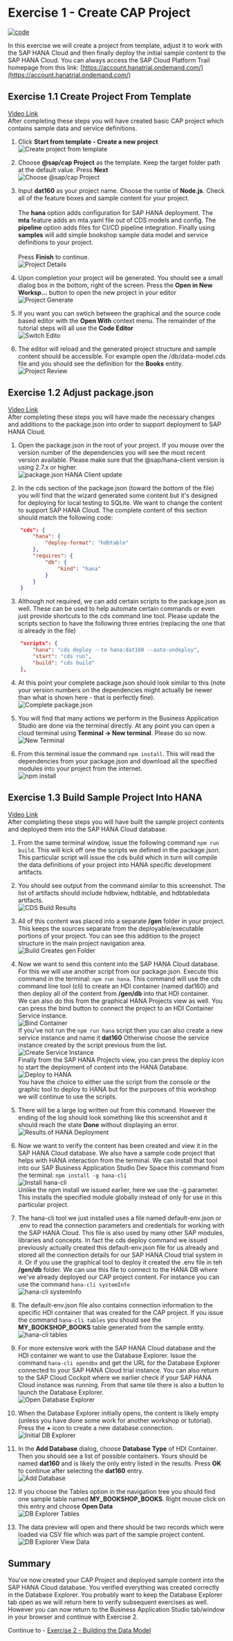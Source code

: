 # Exercise 1 - Create CAP Project

[![code](https://flat.badgen.net/badge/code/available/green?icon=github)](./code/)

In this exercise we will create a project from template, adjust it to work with the SAP HANA Cloud and then finally deploy the initial sample content to the SAP HANA Cloud. You can always access the SAP Cloud Platform Trail homepage from this link: [https://account.hanatrial.ondemand.com/](https://account.hanatrial.ondemand.com/)

## Exercise 1.1 Create Project From Template

[Video Link](https://youtu.be/LpN8h19CxoQ)</br>
After completing these steps you will have created basic CAP project which contains sample data and service definitions.

1. Click **Start from template - Create a new project** </br>![Create project from template](images/create_project_from_template.png)

2. Choose **@sap/cap Project** as the template. Keep the target folder path at the default value. Press **Next**</br>![Choose @sap/cap Project](images/choose_cap_project.png)

3. Input **dat160** as your project name. Choose the runtie of **Node.js**. Check all of the feature boxes and sample content for your project.  </br></br>The **hana** option adds configuration for SAP HANA deployment. The **mta** feature adds an mta.yaml file out of CDS models and config.  The **pipeline** option adds files for CI/CD pipeline integration. Finally using **samples** will add simple bookshop sample data model and service definitions to your project.  </br></br>Press **Finish** to continue.</br>![Project Details](images/project_details.png)

4. Upon completion your project will be generated. You should see a small dialog box in the bottom, right of the screen. Press the **Open in New Worksp...** button to open the new project in your editor</br>![Project Generate](images/project_generated.png)

5. If you want you can swtich between the graphical and the source code based editor with the **Open With** context menu. The remainder of the tutorial steps will all use the **Code Editor**</br>![Switch Edito](images/switch_editor.png)
   
6. The editor will reload and the generated project structure and sample content should be accessible. For example open the /db/data-model.cds file and you should see the definition for the **Books** entity.</br>![Project Review](images/new_cap_project_review.png)

## Exercise 1.2 Adjust package.json

[Video Link](https://youtu.be/jFdBG-mHyHM)</br>
After completing these steps you will have made the necessary changes and additions to the package.json into order to support deployment to SAP HANA Cloud.

1. Open the package.json in the root of your project. If you mouse over the version number of the dependencies you will see the most recent version available.  Please make sure that the @sap/hana-client version is using 2.7.x or higher. </br>![package.json HANA Client update](images/package_json_hana_client.png)

2. In the cds section of the package.json (toward the bottom of the file) you will find that the wizard generated some content but it's designed for deploying for local testing to SQLite. We want to change the content to support SAP HANA Cloud. The complete content of this section should match the following code:

```json
    "cds": {
        "hana": {
            "deploy-format": "hdbtable"
        },
        "requires": {
            "db": {
                "kind": "hana"
            }
        }
    }
```

3. Although not required, we can add certain scripts to the package.json as well. These can be used to help automate certain commands or even just provide shortcuts to the cds command line tool.  Please update the scripts section to have the following three entries (replacing the one that is already in the file)

```json
    "scripts": {
        "hana": "cds deploy --to hana:dat160 --auto-undeploy",
        "start": "cds run",
        "build": "cds build"
    },
```

4. At this point your complete package.json should look similar to this (note your version numbers on the dependencies might actually be newer than what is shown here - that is perfectly fine).</br>![Complete package.json](images/complete_package_json.png)

5. You will find that many actions we perform in the Business Application Studio are done via the terminal directly.  At any point you can open a cloud terminal using **Terminal -> New terminal**. Please do so now.</br>![New Terminal](images/new_terminal.png)

6. From this terminal issue the command ```npm install```.  This will read the dependencies from your package.json and download all the specified modules into your project from the internet. </br>![npm install](images/npm_install.png)

## Exercise 1.3 Build Sample Project Into HANA

[Video Link](https://youtu.be/31bdCX0t1aY)</br>
After completing these steps you will have built the sample project contents and deployed them into the SAP HANA Cloud database.

1. From the same terminal window, issue the following command ```npm run build```.  This will kick off one the scripts we defined in the package.json. This particular script will issue the cds build which in turn will compile the data definitions of your project into HANA specific development artifacts.

2. You should see output from the command similar to this screenshot. The list of artifacts should include hdbview, hdbtable, and hdbtabledata artifacts.</br>![CDS Build Results](images/cds_build.png)

3. All of this content was placed into a separate **/gen** folder in your project. This keeps the sources separate from the deployable/executable portions of your project.  You can see this addition to the project structure in the main project navigation area.</br>![Build Creates gen Folder](images/gen_folder.png)

4. Now we want to send this content into the SAP HANA Cloud database.  For this we will use another script from our package.json. Execute this command in the terminal: ```npm run hana```. This command will use the cds command line tool (cli) to create an HDI container (named dat160) and then deploy all of the content from **/gen/db** into that HDI container.</br>
We can also do this from the graphical HANA Projects view as well. You can press the bind button to connect the project to an HDI Container Service instance.</br>
![Bind Container](images/bind_container.png)</br>
If you've not run the ```npm run hana``` script then you can also create a new service instance and name it **dat160** Otherwise choose the service instance created by the script previous from the list.</br>
![Create Service Instance](images/create_new_service_instance.png)</br>
Finally from the SAP HANA Projects view, you can press the deploy icon to start the deployment of content into the HANA Database.</br>
![Deploy to HANA](images/deploy_to_hana.png)</br>
You have the choice to either use the script from the console or the graphic tool to deploy to HANA but for the purposes of this workshop we will continue to use the scripts. 

5. There will be a large log written out from this command. However the ending of the log should look something like this screenshot and it should reach the state **Done** without displaying an error.</br>![Results of HANA Deployment](images/hana_deploy_results.png)

6. Now we want to verify the content has been created and view it in the SAP HANA Cloud database.  We also have a sample code project that helps with HANA interaction from the terminal.  We can install that tool into our SAP Business Application Studio Dev Space this command from the terminal: ```npm install -g hana-cli```</br>![Install hana-cli](images/install_hana_cli.png)</br>Unlike the npm install we issued earlier, here we use the -g parameter. This installs the specified module globally instead of only for use in this particular project.

7. The hana-cli tool we just installed uses a file named default-env.json or .env to read the connection parameters and credentials for working with the SAP HANA Cloud. This file is also used by many other SAP modules, libraries and concepts. In fact the cds deploy command we issued previously actually created this default-env.json file for us already and stored all the connection details for our SAP HANA Cloud trial system in it. Or if you use the graphical tool to deploy it created the .env file in teh **/gen/db** folder. We can use this file to connect to the HANA DB where we've already deployed our CAP project content. For instance you can use the command ```hana-cli systemInfo``` </br>![hana-cli systemInfo](images/hana_cli_systemInfo.png)

8. The default-env.json file also contains connection information to the specific HDI container that was created for the CAP project. If you issue the command ```hana-cli tables``` you should see the **MY_BOOKSHOP_BOOKS** table generated from the sample entity.</br>![hana-cli tables](images/hana_cli_tables.png)

9.  For more extensive work with the SAP HANA Cloud database and the HDI container we want to use the Database Explorer. Issue the command ```hana-cli opendbx``` and get the URL for the Database Explorer connected to your SAP HANA Cloud trial instance. You can also return to the SAP Cloud Cockpit where we earlier check if your SAP HANA Cloud instance was running. From that same tile there is also a button to launch the Database Explorer.</br>![Open Database Explorer](images/open_db_explorer.png)

10. When the Database Explorer initially opens, the content is likely empty (unless you have done some work for another workshop or tutorial).  Press the **+** icon to create a new database connection.</br>![Initial DB Explorer](images/initial_db_explorer.png)

11. In the **Add Database** dialog, choose **Database Type** of HDI Container.  Then you should see a list of possible containers.  Yours should be named **dat160** and is likely the only entry listed in the results. Press **OK** to continue after selecting the **dat160** entry.</br>![Add Database](images/dbexplorer_add_database.png)

12. If you choose the Tables option in the navigation tree you should find one sample table named **MY_BOOKSHOP_BOOKS**. Right mouse click on this entry and choose **Open Data**</br>![DB Explorer Tables](images/dbexplorer_tables.png)

13. The data preview will open and there should be two records which were loaded via CSV file which was part of the sample project content.</br>![DB Explorer View Data](images/dbexplorer_view_data.png)

## Summary

You've now created your CAP Project and deployed sample content into the SAP HANA Cloud database. You verified everything was created correctly in the Database Explorer. You probably want to keep the Database Explorer tab open as we will return here to verify subsequent exercises as well. However you can now return to the Business Application Studio tab/window in your browser and continue with Exercise 2.

Continue to - [Exercise 2 - Building the Data Model](../ex2/README.md)
